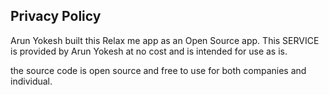 ## Privacy Policy

Arun Yokesh built this Relax me app as an Open Source app. This SERVICE is provided by Arun Yokesh at no cost and is intended for use as is.

the source code is open source and free to use for both companies and individual. 
